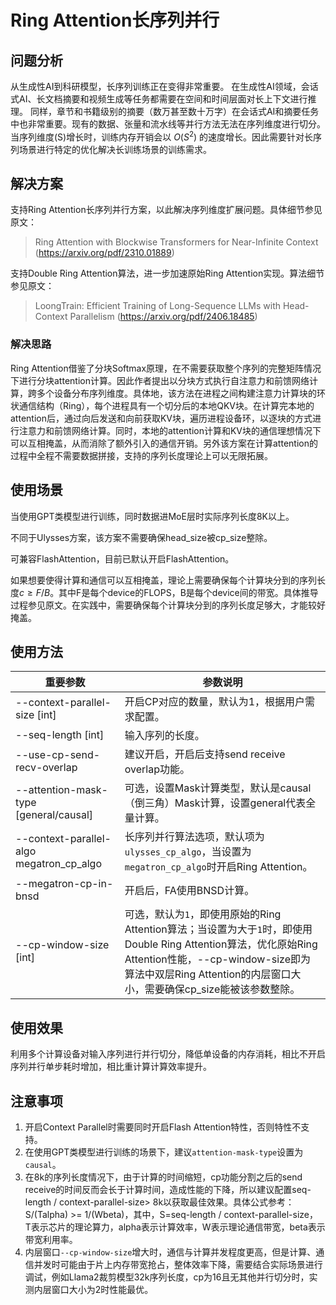 # Ring Attention长序列并行

## 问题分析

从生成性AI到科研模型，长序列训练正在变得非常重要。 在生成性AI领域，会话式AI、长文档摘要和视频生成等任务都需要在空间和时间层面对长上下文进行推理。 同样，章节和书籍级别的摘要（数万甚至数十万字）在会话式AI和摘要任务中也非常重要。现有的数据、张量和流水线等并行方法无法在序列维度进行切分。当序列维度(S)增长时，训练内存开销会以 $O$($S^2$) 的速度增长。因此需要针对长序列场景进行特定的优化解决长训练场景的训练需求。

## 解决方案

支持Ring Attention长序列并行方案，以此解决序列维度扩展问题。具体细节参见原文：
> Ring Attention with Blockwise Transformers for Near-Infinite Context (https://arxiv.org/pdf/2310.01889)

支持Double Ring Attention算法，进一步加速原始Ring Attention实现。算法细节参见原文：
> LoongTrain: Efficient Training of Long-Sequence LLMs with Head-Context Parallelism (https://arxiv.org/pdf/2406.18485)

### 解决思路

Ring Attention借鉴了分块Softmax原理，在不需要获取整个序列的完整矩阵情况下进行分块attention计算。因此作者提出以分块方式执行自注意力和前馈网络计算，跨多个设备分布序列维度。具体地，该方法在进程之间构建注意力计算块的环状通信结构（Ring），每个进程具有一个切分后的本地QKV块。在计算完本地的attention后，通过向后发送和向前获取KV块，遍历进程设备环，以逐块的方式进行注意力和前馈网络计算。同时，本地的attention计算和KV块的通信理想情况下可以互相掩盖，从而消除了额外引入的通信开销。另外该方案在计算attention的过程中全程不需要数据拼接，支持的序列长度理论上可以无限拓展。

## 使用场景

当使用GPT类模型进行训练，同时数据进MoE层时实际序列长度8K以上。

不同于Ulysses方案，该方案不需要确保head_size被cp_size整除。

可兼容FlashAttention，目前已默认开启FlashAttention。

如果想要使得计算和通信可以互相掩盖，理论上需要确保每个计算块分到的序列长度$c \geq F/B$。其中F是每个device的FLOPS，B是每个device间的带宽。具体推导过程参见原文。在实践中，需要确保每个计算块分到的序列长度足够大，才能较好掩盖。


## 使用方法

| 重要参数                                     | 参数说明                                                                                                                                                         |
|------------------------------------------|--------------------------------------------------------------------------------------------------------------------------------------------------------------|
| --context-parallel-size [int]            | 开启CP对应的数量，默认为1，根据用户需求配置。                                                                                                                                     |
| --seq-length [int]                       | 输入序列的长度。                                                                                                                                                     |
| --use-cp-send-recv-overlap               | 建议开启，开启后支持send receive overlap功能。                                                                                                                            |
| --attention-mask-type [general/causal]   | 可选，设置Mask计算类型，默认是causal（倒三角）Mask计算，设置general代表全量计算。                                                                                                          |
| --context-parallel-algo megatron_cp_algo | 长序列并行算法选项，默认项为`ulysses_cp_algo`，当设置为`megatron_cp_algo`时开启Ring Attention。                                                                                     |
| --megatron-cp-in-bnsd                    | 开启后，FA使用BNSD计算。                                                          |
| --cp-window-size [int]                   | 可选，默认为`1`，即使用原始的Ring Attention算法；当设置为大于`1`时，即使用Double Ring Attention算法，优化原始Ring Attention性能，--cp-window-size即为算法中双层Ring Attention的内层窗口大小，需要确保cp_size能被该参数整除。|

## 使用效果

利用多个计算设备对输入序列进行并行切分，降低单设备的内存消耗，相比不开启序列并行单步耗时增加，相比重计算计算效率提升。


## 注意事项

1. 开启Context Parallel时需要同时开启Flash Attention特性，否则特性不支持。
2. 在使用GPT类模型进行训练的场景下，建议`attention-mask-type`设置为`causal`。
3. 在8k的序列长度情况下，由于计算的时间缩短，cp功能分割之后的send receive的时间反而会长于计算时间，造成性能的下降，所以建议配置seq-length / context-parallel-size> 8k以获取最佳效果。具体公式参考：S/(Talpha) >= 1/(Wbeta)，其中，S=seq-length / context-parallel-size， T表示芯片的理论算力，alpha表示计算效率，W表示理论通信带宽，beta表示带宽利用率。
4. 内层窗口`--cp-window-size`增大时，通信与计算并发程度更高，但是计算、通信并发时可能由于片上内存带宽抢占，整体效率下降，需要结合实际场景进行调试，例如Llama2裁剪模型32k序列长度，cp为16且无其他并行切分时，实测内层窗口大小为2时性能最优。